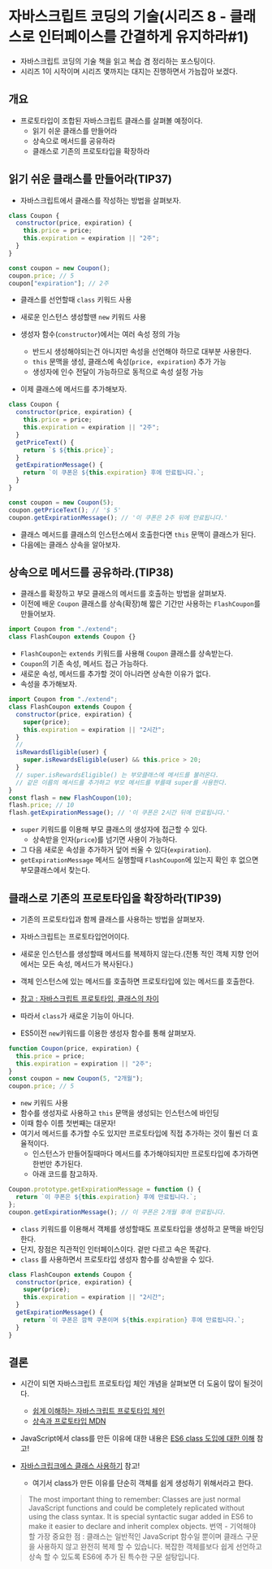 # 자바스크립트 코딩의 기술(시리즈 8 - 클래스로 인터페이스를 간결하게 유지하라#1)

- 자바스크립트 코딩의 기술 책을 읽고 복습 겸 정리하는 포스팅이다.
- 시리즈 1이 시작이며 시리즈 몇까지는 대지는 진행하면서 가늠잡아 보겠다.

## 개요

- 프로토타입이 조합된 자바스크립트 클래스를 살펴볼 예정이다.
  - 읽기 쉬운 클래스를 만들어라
  - 상속으로 메서드를 공유하라
  - 클래스로 기존의 프로토타입을 확장하라

## 읽기 쉬운 클래스를 만들어라(TIP37)

- 자바스크립트에서 클래스를 작성하는 방법을 살펴보자.

```javascript
class Coupon {
  constructor(price, expiration) {
    this.price = price;
    this.expiration = expiration || "2주";
  }
}

const coupon = new Coupon();
coupon.price; // 5
coupon["expiration"]; // 2주
```

- 클래스를 선언할때 `class` 키워드 사용
- 새로운 인스턴스 생성할땐 `new` 키워드 사용
- 생성자 함수(`constructor`)에서는 여러 속성 정의 가능

  - 반드시 생성해야되는건 아니지만 속성을 선언해야 하므로 대부분 사용한다.
  - `this` 문맥을 생성, 클래스에 속성(`price, expiration`) 추가 가능
  - 생성자에 인수 전달이 가능하므로 동적으로 속성 설정 가능

- 이제 클래스에 메서드를 추가해보자.

```javascript
class Coupon {
  constructor(price, expiration) {
    this.price = price;
    this.expiration = expiration || "2주";
  }
  getPriceText() {
    return `$ ${this.price}`;
  }
  getExpirationMessage() {
    return `이 쿠폰은 ${this.expiration} 후에 만료됩니다.`;
  }
}

const coupon = new Coupon(5);
coupon.getPriceText(); // '$ 5'
coupon.getExpirationMessage(); // '이 쿠폰은 2주 뒤에 만료됩니다.'
```

- 클래스 메서드를 클래스의 인스턴스에서 호출한다면 `this` 문맥이 클래스가 된다.
- 다음에는 클래스 상속을 알아보자.

## 상속으로 메서드를 공유하라.(TIP38)

- 클래스를 확장하고 부모 클래스의 메서드를 호출하는 방법을 살펴보자.
- 이전에 배운 `Coupon` 클래스를 상속(확장)해 짧은 기간만 사용하는 `FlashCoupon`를 만들어보자.

```javascript
import Coupon from "./extend";
class FlashCoupon extends Coupon {}
```

- `FlashCoupon`는 `extends` 키워드를 사용해 `Coupon` 클래스를 상속받는다.
- `Coupon`의 기존 속성, 메서드 접근 가능하다.
- 새로운 속성, 메서드를 추가할 것이 아니라면 상속한 이유가 없다.
- 속성을 추가해보자.

```javascript
import Coupon from "./extend";
class FlashCoupon extends Coupon {
  constructor(price, expiration) {
    super(price);
    this.expiration = expiration || "2시간";
  }
  //
  isRewardsEligible(user) {
    super.isRewardsEligible(user) && this.price > 20;
  }
  // super.isRewardsEligible() 는 부모클래스에 메서드를 불러온다.
  // 같은 이름의 메서드를 추가하고 부모 메서드를 부를때 super를 사용한다.
}
const flash = new FlashCoupon(10);
flash.price; // 10
flash.getExpirationMessage(); // '이 쿠폰은 2시간 뒤에 만료됩니다.'
```

- `super` 키워드를 이용해 부모 클래스의 생성자에 접근할 수 있다.
  - 상속받을 인자(`price`)를 넘기면 사용이 가능하다.
- 그 다음 새로운 속성을 추가하거 덮어 씌울 수 있다(`expiration`).
- `getExpirationMessage` 메서드 실행할때 `FlashCoupon`에 있는지 확인 후 없으면 부모클래스에서 찾는다.

## 클래스로 기존의 프로토타입을 확장하라(TIP39)

- 기존의 프로토타입과 함께 클래스를 사용하는 방법을 살펴보자.
- 자바스크립트는 프로토타입언어이다.
- 새로운 인스턴스를 생성할때 메서드를 복제하지 않는다.(전통 적인 객체 지향 언어에서는 모든 속성, 메서드가 복사된다.)
- 객체 인스턴스에 있는 메서드를 호출하면 프로토타입에 있는 메서드를 호출한다.
- [참고 : 자바스크립트 프로토타입, 클래스의 차이](https://medium.com/javascript-scene/master-the-javascript-interview-what-s-the-difference-between-class-prototypal-inheritance-e4cd0a7562e9)
- 따라서 `class`가 새로운 기능이 아니다.

- ES5이전 `new`키워드를 이용한 생성자 함수를 통해 살펴보자.

```javascript
function Coupon(price, expiration) {
  this.price = price;
  this.expiration = expiration || "2주";
}
const coupon = new Coupon(5, "2개월");
coupon.price; // 5
```

- `new` 키워드 사용
- 함수를 생성자로 사용하고 `this` 문맥을 생성되는 인스턴스에 바인딩
- 이때 함수 이름 첫번째는 대문자!
- 여기서 메서드를 추가할 수도 있지만 프로토타입에 직접 추가하는 것이 훨씬 더 효율적이다.
  - 인스턴스가 만들어질때마다 메서드를 추가해야되지만 프로토타입에 추가하면 한번만 추가된다.
  - 아래 코드를 참고하자.

```javascript
Coupon.prototype.getExpirationMessage = function () {
  return `이 쿠폰은 ${this.expiration} 후에 만료됩니다.`;
};
coupon.getExpirationMessage(); // 이 쿠폰은 2개월 후에 만료됩니다.
```

- `class` 키워드를 이용해서 객체를 생성할때도 프로토타입을 생성하고 문맥을 바인딩한다.
- 단지, 장점은 직관적인 인터페이스이다. 겉만 다르고 속은 똑같다.
- `class` 를 사용하면서 프로토타입 생성자 함수를 상속받을 수 있다.

```javascript
class FlashCoupon extends Coupon {
  constructor(price, expiration) {
    super(price);
    this.expiration = expiration || "2시간";
  }
  getExpirationMessage() {
    return `이 쿠폰은 깜짝 쿠폰이며 ${this.expiration} 후에 만료됩니다.`;
  }
}
```

## 결론

- 시간이 되면 자바스크립트 프로토타입 체인 개념을 살펴보면 더 도움이 많이 될것이다.
  - [쉽게 이해하는 자바스크립트 프로토타입 체인](https://meetup.toast.com/posts/104)
  - [상속과 프로토타입 MDN](https://developer.mozilla.org/ko/docs/Web/JavaScript/Guide/Inheritance_and_the_prototype_chain)

- JavaScript에서 class를 만든 이유에 대한 내용은 [ES6 class 도입에 대한 이해](https://mygumi.tistory.com/235) 참고!
- [자바스크립크에스 클래스 사용하기](https://levelup.gitconnected.com/using-classes-in-javascript-e677d248bb6e) 참고!
  - 여기서 class가 만든 이유를 단순히 객체를 쉽게 생성하기 위해서라고 한다.
  
> The most important thing to remember: Classes are just normal JavaScript functions and could be completely replicated without using the class syntax. It is special syntactic sugar added in ES6 to make it easier to declare and inherit complex objects.
> 번역 - 기억해야 할 가장 중요한 점 : 클래스는 일반적인 JavaScript 함수일 뿐이며 클래스 구문을 사용하지 않고 완전히 복제 할 수 있습니다. 복잡한 객체를보다 쉽게 선언하고 상속 할 수 있도록 ES6에 추가 된 특수한 구문 설탕입니다.
